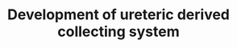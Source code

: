 ---
annotations:
- id: DOID:0080205
  type: Disease Ontology
  value: CAKUT
- id: DOID:0090001
  parent: genetic disease
  type: Disease Ontology
  value: Fraser syndrome
- id: DOID:9248
  parent: genetic disease
  type: Disease Ontology
  value: Pallister-Hall syndrome
- id: PW:0000003
  parent: signaling pathway
  type: Pathway Ontology
  value: signaling pathway
- id: DOID:3614
  type: Disease Ontology
  value: Kallmann syndrome
- id: DOID:557
  type: Disease Ontology
  value: kidney disease
authors:
- Fehrhart
- Eweitz
citedin:
- link: PMC9051587
  title: Overlap of vitamin A and vitamin D target genes with CAKUT-related processes
    (2022)
- link: PMC9607846
  title: 'Discovering Common Pathogenic Mechanisms of COVID-19 and Parkinson Disease:
    An Integrated Bioinformatics Analysis (2022)'
- link: 10.3390/metabo14040226
  title: A System Biology Approach Reveals New Targets for Human Thyroid Gland Toxicity
    in Embryos and Adult Individuals (2024)
- link: 10.1186/s13148-023-01612-8
  title: 'Methylation analysis by targeted bisulfite sequencing in large for gestational
    age (LGA) newborns: the LARGAN cohort (2024)'
- link: 10.1038/s41416-023-02140-1
  title: Transcriptome analysis of newly established carboplatin-resistant ovarian
    cancer cell model reveals genes shared by drug resistance and drug-induced EMT
    (2023)
communities:
- RareDiseases
description: 'This pathway describes the gene signaling pathway active in the development
  of the ureteric collection system in human kidney development. Mutations in essential
  genes within this pathway can lead to development of CAKUT (congenital anomalies
  of the kidney and urinary tract). '
last-edited: 2024-08-23
ndex: ae9f6bf5-8b75-11eb-9e72-0ac135e8bacf
organisms:
- Homo sapiens
redirect_from:
- /index.php/Pathway:WP5053
- /instance/WP5053
- /instance/WP5053_r135329
revision: r135329
schema-jsonld:
- '@context': https://schema.org/
  '@id': https://wikipathways.github.io/pathways/WP5053.html
  '@type': Dataset
  creator:
    '@type': Organization
    name: WikiPathways
  description: 'This pathway describes the gene signaling pathway active in the development
    of the ureteric collection system in human kidney development. Mutations in essential
    genes within this pathway can lead to development of CAKUT (congenital anomalies
    of the kidney and urinary tract). '
  keywords:
  - ANOS1
  - BMP2
  - BMP4
  - BMP5
  - BMP7
  - BMPER
  - BMPR1A
  - BMPR2
  - CCND1
  - CELSR1
  - CRIM1
  - CTDNEP1
  - CTNNB1
  - ETV4
  - EYA1
  - FAT4
  - FGFR2
  - FOXC1
  - FRAS1
  - FREM1
  - FREM2
  - FST
  - GATA3
  - GDF11
  - GDNF
  - GFRA1
  - GLI1
  - GLI2
  - GLI3
  - GPC3
  - GREB1L
  - GREM1
  - GRIP1
  - HOXA11
  - HOXD11
  - ILK
  - ITGA8
  - ITGB1
  - LHX1
  - MYCN
  - PAX2
  - PBX1
  - RARA
  - RARB
  - RARG
  - RET
  - ROBO1
  - ROBO2
  - SALL1
  - SHH
  - SIX1
  - SIX2
  - SLIT2
  - SMAD1
  - SMO
  - SPRY1
  - TCF2
  - TGFB2
  - VANGL2
  - WNT11
  - WT1
  license: CC0
  name: Development of ureteric derived collecting system
seo: CreativeWork
title: Development of ureteric derived collecting system
wpid: WP5053
---
